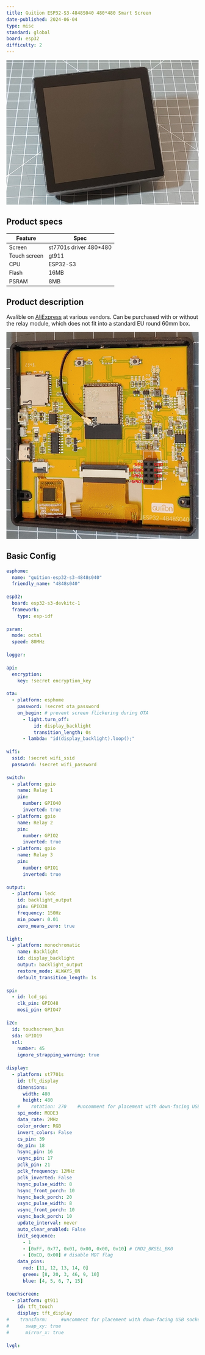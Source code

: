 ```yaml
---
title: Guition ESP32-S3-4848S040 480*480 Smart Screen
date-published: 2024-06-04
type: misc
standard: global
board: esp32
difficulty: 2
---
```


![Product image](./guition-esp32-s3-4848s040.jpg "Product image")

## Product specs

| Feature      | Spec                    |
| ------------ | ----------------------- |
| Screen       | st7701s driver 480\*480 |
| Touch screen | gt911                   |
| CPU          | ESP32-S3                |
| Flash        | 16MB                    |
| PSRAM        | 8MB                     |

## Product description

Avalible on [AliExpress](https://www.aliexpress.com/item/3256806115962222.html) at various vendors. Can be purchased with or without the relay module, which does not fit into a standard EU round 60mm box.

![Connector pinout](./guition-esp32-s3-4848s040-connector.jpg "Connector pinout")

## Basic Config

```yaml
esphome:
  name: "guition-esp32-s3-4848s040"
  friendly_name: "4848s040"

esp32:
  board: esp32-s3-devkitc-1
  framework:
    type: esp-idf

psram:
  mode: octal
  speed: 80MHz

logger:

api:
  encryption:
    key: !secret encryption_key

ota:
  - platform: esphome
    password: !secret ota_password
    on_begin: # prevent screen flickering during OTA
      - light.turn_off:
          id: display_backlight
          transition_length: 0s
      - lambda: "id(display_backlight).loop();"

wifi:
  ssid: !secret wifi_ssid
  password: !secret wifi_password

switch:
  - platform: gpio
    name: Relay 1
    pin:
      number: GPIO40
      inverted: true
  - platform: gpio
    name: Relay 2
    pin:
      number: GPIO2
      inverted: true
  - platform: gpio
    name: Relay 3
    pin:
      number: GPIO1
      inverted: true

output:
  - platform: ledc
    id: backlight_output
    pin: GPIO38
    frequency: 150Hz
    min_power: 0.01
    zero_means_zero: true

light:
  - platform: monochromatic
    name: Backlight
    id: display_backlight
    output: backlight_output
    restore_mode: ALWAYS_ON
    default_transition_length: 1s

spi:
  - id: lcd_spi
    clk_pin: GPIO48
    mosi_pin: GPIO47

i2c:
  id: touchscreen_bus
  sda: GPIO19
  scl:
    number: 45
    ignore_strapping_warning: true

display:
  - platform: st7701s
    id: tft_display
    dimensions:
      width: 480
      height: 480
    #    rotation: 270    #uncomment for placement with down-facing USB socket
    spi_mode: MODE3
    data_rate: 2MHz
    color_order: RGB
    invert_colors: False
    cs_pin: 39
    de_pin: 18
    hsync_pin: 16
    vsync_pin: 17
    pclk_pin: 21
    pclk_frequency: 12MHz
    pclk_inverted: False
    hsync_pulse_width: 8
    hsync_front_porch: 10
    hsync_back_porch: 20
    vsync_pulse_width: 8
    vsync_front_porch: 10
    vsync_back_porch: 10
    update_interval: never
    auto_clear_enabled: False
    init_sequence:
      - 1
      - [0xFF, 0x77, 0x01, 0x00, 0x00, 0x10] # CMD2_BKSEL_BK0
      - [0xCD, 0x00] # disable MDT flag
    data_pins:
      red: [11, 12, 13, 14, 0]
      green: [8, 20, 3, 46, 9, 10]
      blue: [4, 5, 6, 7, 15]

touchscreen:
  - platform: gt911
    id: tft_touch
    display: tft_display
#    transform:     #uncomment for placement with down-facing USB socket
#      swap_xy: true
#      mirror_x: true

lvgl:
```
